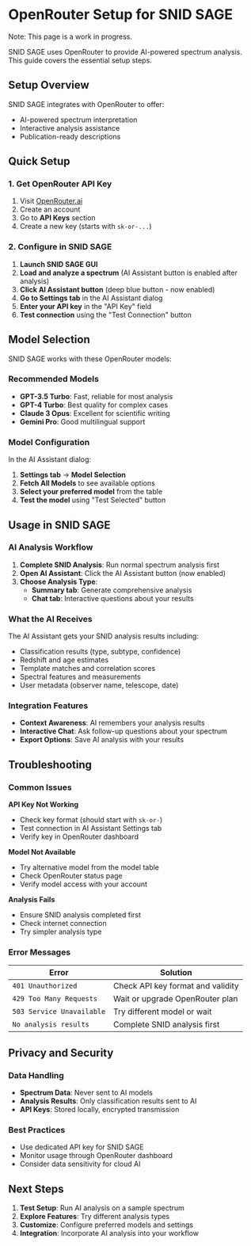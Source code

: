 # OpenRouter Setup for SNID SAGE

Note: This page is a work in progress.

SNID SAGE uses OpenRouter to provide AI-powered spectrum analysis. This guide covers the essential setup steps.

## Setup Overview

SNID SAGE integrates with OpenRouter to offer:
- AI-powered spectrum interpretation
- Interactive analysis assistance
- Publication-ready descriptions

## Quick Setup

### 1. Get OpenRouter API Key
1. Visit [OpenRouter.ai](https://openrouter.ai/)
2. Create an account
3. Go to **API Keys** section
4. Create a new key (starts with `sk-or-...`)

### 2. Configure in SNID SAGE
1. **Launch SNID SAGE GUI**
2. **Load and analyze a spectrum** (AI Assistant button is enabled after analysis)
3. **Click AI Assistant button** (deep blue button - now enabled)
4. **Go to Settings tab** in the AI Assistant dialog
5. **Enter your API key** in the "API Key" field
6. **Test connection** using the "Test Connection" button

## Model Selection

SNID SAGE works with these OpenRouter models:

### Recommended Models
- **GPT-3.5 Turbo**: Fast, reliable for most analysis
- **GPT-4 Turbo**: Best quality for complex cases
- **Claude 3 Opus**: Excellent for scientific writing
- **Gemini Pro**: Good multilingual support

### Model Configuration
In the AI Assistant dialog:
1. **Settings tab** → **Model Selection**
2. **Fetch All Models** to see available options
3. **Select your preferred model** from the table
4. **Test the model** using "Test Selected" button

## Usage in SNID SAGE

### AI Analysis Workflow
1. **Complete SNID Analysis**: Run normal spectrum analysis first
2. **Open AI Assistant**: Click the AI Assistant button (now enabled)
3. **Choose Analysis Type**:
   - **Summary tab**: Generate comprehensive analysis
   - **Chat tab**: Interactive questions about your results

### What the AI Receives
The AI Assistant gets your SNID analysis results including:
- Classification results (type, subtype, confidence)
- Redshift and age estimates
- Template matches and correlation scores
- Spectral features and measurements
- User metadata (observer name, telescope, date)

### Integration Features
- **Context Awareness**: AI remembers your analysis results
- **Interactive Chat**: Ask follow-up questions about your spectrum
- **Export Options**: Save AI analysis with your results

## Troubleshooting

### Common Issues

**API Key Not Working**
- Check key format (should start with `sk-or-`)
- Test connection in AI Assistant Settings tab
- Verify key in OpenRouter dashboard

**Model Not Available**
- Try alternative model from the model table
- Check OpenRouter status page
- Verify model access with your account

**Analysis Fails**
- Ensure SNID analysis completed first
- Check internet connection
- Try simpler analysis type

### Error Messages

| Error | Solution |
|-------|----------|
| `401 Unauthorized` | Check API key format and validity |
| `429 Too Many Requests` | Wait or upgrade OpenRouter plan |
| `503 Service Unavailable` | Try different model or wait |
| `No analysis results` | Complete SNID analysis first |

## Privacy and Security

### Data Handling
- **Spectrum Data**: Never sent to AI models
- **Analysis Results**: Only classification results sent to AI
- **API Keys**: Stored locally, encrypted transmission

### Best Practices
- Use dedicated API key for SNID SAGE
- Monitor usage through OpenRouter dashboard
- Consider data sensitivity for cloud AI

## Next Steps

1. **Test Setup**: Run AI analysis on a sample spectrum
2. **Explore Features**: Try different analysis types
3. **Customize**: Configure preferred models and settings
4. **Integration**: Incorporate AI analysis into your workflow

 